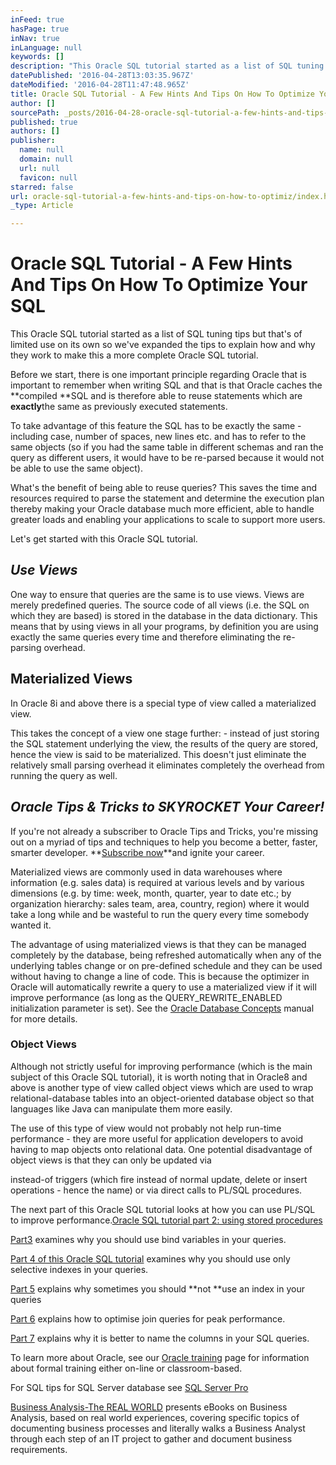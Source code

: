 ```yaml
---
inFeed: true
hasPage: true
inNav: true
inLanguage: null
keywords: []
description: "This Oracle SQL tutorial started as a list of SQL tuning tips but that's of limited use on its own so we've expanded the tips to explain how and why they work to make this a more complete Oracle SQL tutorial."
datePublished: '2016-04-28T13:03:35.967Z'
dateModified: '2016-04-28T11:47:48.965Z'
title: Oracle SQL Tutorial - A Few Hints And Tips On How To Optimize Your SQL
author: []
sourcePath: _posts/2016-04-28-oracle-sql-tutorial-a-few-hints-and-tips-on-how-to-optimiz.md
published: true
authors: []
publisher:
  name: null
  domain: null
  url: null
  favicon: null
starred: false
url: oracle-sql-tutorial-a-few-hints-and-tips-on-how-to-optimiz/index.html
_type: Article

---
```

# Oracle SQL Tutorial - A Few Hints And Tips On How To Optimize Your SQL

This Oracle SQL tutorial started as a list of SQL tuning tips but that's of limited use on its own so we've expanded the tips to explain how and why they work to make this a more complete Oracle SQL tutorial.

Before we start, there is one important principle regarding Oracle that is important to remember when writing SQL and that is that Oracle caches the **compiled **SQL and is therefore able to reuse statements which are **exactly**the same as previously executed statements. 

To take advantage of this feature the SQL has to be exactly the same - including case, number of spaces, new lines etc. and has to refer to the same objects (so if you had the same table in different schemas and ran the query as different users, it would have to be re-parsed because it would not be able to use the same object).

What's the benefit of being able to reuse queries? This saves the time and resources required to parse the statement and determine the execution plan thereby making your Oracle database much more efficient, able to handle greater loads and enabling your applications to scale to support more users.

Let's get started with this Oracle SQL tutorial.

## _Use Views_

One way to ensure that queries are the same is to use views. Views are merely predefined queries. The source code of all views (i.e. the SQL on which they are based) is stored in the database in the data dictionary. This means that by using views in all your programs, by definition you are using exactly the same queries every time and therefore eliminating the re-parsing overhead.

## Materialized Views

In Oracle 8i and above there is a special type of view called a materialized view.

This takes the concept of a view one stage further: - instead of just storing the SQL statement underlying the view, the results of the query are stored, hence the view is said to be materialized. This doesn't just eliminate the relatively small parsing overhead it eliminates completely the overhead from running the query as well.

## _Oracle Tips & Tricks to SKYROCKET Your Career!_

If you're not already a subscriber to Oracle Tips and Tricks, you're missing out on a myriad of tips and techniques to help you become a better, faster, smarter developer. **[Subscribe now][0]**and ignite your career.

Materialized views are commonly used in data warehouses where information (e.g. sales data) is required at various levels and by various dimensions (e.g. by time: week, month, quarter, year to date etc.; by organization hierarchy: sales team, area, country, region) where it would take a long while and be wasteful to run the query every time somebody wanted it.

The advantage of using materialized views is that they can be managed completely by the database, being refreshed automatically when any of the underlying tables change or on pre-defined schedule and they can be used without having to change a line of code. This is because the optimizer in Oracle will automatically rewrite a query to use a materialized view if it will improve performance (as long as the QUERY\_REWRITE\_ENABLED initialization parameter is set). See the [Oracle Database Concepts][1] manual for more details.

### Object Views

Although not strictly useful for improving performance (which is the main subject of this Oracle SQL tutorial), it is worth noting that in Oracle8 and above is another type of view called object views which are used to wrap relational-database tables into an object-oriented database object so that languages like Java can manipulate them more easily.

The use of this type of view would not probably not help run-time performance - they are more useful for application developers to avoid having to map objects onto relational data. One potential disadvantage of object views is that they can only be updated via

instead-of triggers (which fire instead of normal update, delete or insert operations - hence the name) or via direct calls to PL/SQL procedures.

The next part of this Oracle SQL tutorial looks at how you can use PL/SQL to improve performance.[Oracle SQL tutorial part 2: using stored procedures][2]

[Part3][3] examines why you should use bind variables in your queries.

[Part 4 of this Oracle SQL tutorial][4] examines why you should use only selective indexes in your queries.

[Part 5][5] explains why sometimes you should **not **use an index in your queries

[Part 6][6] explains how to optimise join queries for peak performance.

[Part 7][7] explains why it is better to name the columns in your SQL queries.

To learn more about Oracle, see our [Oracle training][8] page for information about formal training either on-line or classroom-based.

For SQL tips for SQL Server database see [SQL Server Pro][9]

[Business Analysis-The REAL WORLD][10] presents eBooks on Business Analysis, based on real world experiences, covering specific topics of documenting business processes and literally walks a Business Analyst through each step of an IT project to gather and document business requirements.

[0]: http://www.asktheoracle.net/oracle-tips-signup.html
[1]: http://docs.oracle.com/cd/E16655_01/server.121/e17633/schemaob.htm#CNCPT411
[2]: http://www.asktheoracle.net/oracle-sql-tutorial-part2.html
[3]: http://www.asktheoracle.net/oracle-sql-tutorial-part3.html
[4]: http://www.asktheoracle.net/oracle-sql-tutorial-part4.html
[5]: http://www.asktheoracle.net/oracle-sql-tutorial-part5.html
[6]: http://www.asktheoracle.net/oracle-sql-tutorial-part6.html
[7]: http://www.asktheoracle.net/oracle-sql-tutorial-part7.html
[8]: http://www.asktheoracle.net/oracle-training.html
[9]: http://www.sql-server-pro.com/learn-sql.html
[10]: http://www.businessanalysis-therealworld.com/